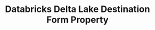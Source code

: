---
# -------------------------- #
#        CONTENT TYPE        #
# -------------------------- #

product-type: "connect"
content-type: "api-form"
form-type: "destination"
key: "destination-form-properties-databricks-delta-object"


# -------------------------- #
#        OBJECT INFO         #
# -------------------------- #

title: "Databricks Delta Lake Destination Form Property"
api-type: "databricks_delta"
display-name: "Databricks Delta Lake"

docs-name: "databricks-delta"
db-type: "databricks-delta"

description: |
  To set up an {{ form-property.display-name }} destination, users will need to:

  1. Configure access for Stitch and Databricks to an existing Amazon S3 bucket
  2. Generate a Databricks REST API token
  3. Retrieve the Databricks' cluster JDBC URL

  Depending on your Amazon Web Services (AWS) configuration, you may need to perform additional steps to successfully connect this destination.

  Refer to our [{{ form-property.display-name }} documentation]({{ link.destinations.setup.databricks-delta | prepend: site.baseurl }}) for additional details.

property-description: "a {{ form-property.display-name }} destination via an Amazon S3 bucket"


# -------------------------- #
#      OBJECT ATTRIBUTES     #
# -------------------------- #

uses-common-fields: false
object-attributes:
  - name: "staging_area"
    type: "object"
    required: true
    read-only: false
    description: |
      Connection information for the Amazon S3 bucket Stitch will stage data to before loading into {{ form-property.display-name }}.
    value: |
      {
           "scheme": "s3",
           "bucket_name": "<S3-BUCKET-NAME>"
          }
    subattributes:
      - name: "scheme"
        type: "string"
        required: true
        read-only: false
        description: "This will be `s3`."
        value: |
          "s3"

      - name: "bucket_name"
        type: "string"
        required: true
        read-only: false
        description: |
          The name of the Amazon S3 bucket.

          **Note**: This must be a pre-existing bucket. Refer to the [{{ form-property.display-name }} documentation]({{ link.destinations.setup.databricks-delta }}) for instructions on configuring access to the bucket for Stitch and {{ form-property.display-name }}.
        value: |
          "stitch-databricks-delta-bucket"

  - name: "access_token"
    type: "string"
    required: true
    read-only: false
    description: |
      A Databricks REST API access token. Refer to the [{{ form-property.display-name }} documentation]({{ link.destinations.setup.databricks-delta | append:"#generate-databricks-api-access-token" }}) for instructions on generating this credential.
    value: |
      "<ACCESS_TOKEN>"

  - name: "jdbc_url"
    type: "string"
    required: true
    read-only: false
    description: |
      The JDBC URL used to connect to your Databricks cluster. Refer to the [{{ form-property.display-name }} documentation]({{ link.destinations.setup.databricks-delta | append:"#retrieve-jdbc-url" }}) for instructions on retrieving this info.
    value: |
      "jdbc:spark://<server-hostname>:<port>/default;transportMode=http;ssl=1;httpPath=<http-path>;AuthMech=3;UID=token;PWD=<personal-access-token>"
---